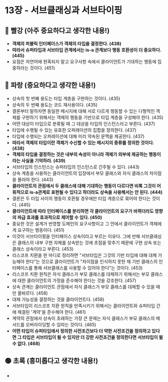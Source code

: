 # 13장 - 서브클래싱과 서브타이핑

## 🔴 빨강 (아주 중요하다고 생각한 내용!)
- **객체의 퍼블릭 인터페이스가 객체의 타입을 결정한다. (438)**
- **따라서 슈퍼타입과 서브타입 관계에서는 is-a 관계보다 행동 호환성이 더 중요하다. (445)**
- 요점은 자연어에 현혹되지 말고 요구사항 속에서 클라이언트가 기대하는 행동에 집중하라는 것이다. (451)

## 🔵 파랑 (중요하다고 생각한 내용!)
- 상속의 첫 번째 용도는 타입 계층을 구현하는 것이다. (435)
- 상속의 두 번째 용도는 코드 재사용이다. (435)
- 결론부터 말하자면 동일한 메시지에 대해 서로 다르게 행동할 수 있는 다형적인 객체를 구현하기 위해서는 객체의 행동을 기반으로 타입 계층을 구성해야 한다. (435)
- 어떤 대상이 타입으로 분류될 때 그 대상을 타입의 인스턴스라고 부른다. (437)
- 타입에 수행될 수 있는 유효한 오퍼레이션의 집합을 정의한다. (437)
- 타입에 수행되는 오퍼레이션에 대해 미리 약속된 문맥을 제공한다. (437)
- **따라서 객체의 타입이란 객체가 수신할 수 있는 메시지의 종류를 정의한 것이다. (438)**
- **객체의 타입을 결정하는 것은 내부의 속성이 아니라 객체가 외부에 제공하는 행동이라는 사실을 기억하라. (439)**
- 서브타입의 인스턴스는 슈퍼타입의 인스턴스로 간주될 수 있다. (443)
- 상속 계층을 사용하는 클라이언트의 입장에서 부모 클래스와 자식 클래스의 차이점을 몰라야 한다. (443)
- **클라이언트의 관점에서 두 클래스에 대해 기대하는 행동이 다르다면 비록 그것이 어휘적으로 is-a관계로 표현될 수 있다고 하더라도 상속을 사용해서는 안 된다. (444)**
- 결론은 두 타입 사이의 행동이 호환될 경우에만 타입 계층으로 묶어야 한다는 것이다. (445)
- **클라이언트에 따라 인터페이스를 분리하면 각 클라이언트의 요구가 바뀌더라도 영향의 파급 효과를 효과적으로 제어할 수 있다. (450)**
- 중요한 것은 설계가 반영할 도메인의 요구사항이고 그 안에서 클라이언트가 객체에게 요구하는 행동이다. (451)
- 이것이 서브타이핑을 인터페이스 상속이라고 부르는 이유다. 그에 반해 서브클래싱은 클래스의 내부 구현 자체를 상속받는 것에 초점을 맞추기 때문에 구현 상속 또는 클래스 상속이라고 부른다. (453)
- 리스코프 치환을 한 마디로 정리하면 "서브타입은 그것의 기반 타입에 대해 대체 가능해야 한다"는 것으로 클라이언트가 "차이점을 인식하지 못한 채 기반 클래스의 인터페이스를 통해 서브클래스를 사용할 수 있어야 한다"는 것이다. (453)
- 리스코프 치환 원칙은 자식 클래스가 부모 클래스를 대체하기 위해서는 부모 클래스에 대한 클라이언트의 가정을 준수해야 한다는 것을 강조한다. (457)
- 상속 관계는 클라이언트 관점에서 자식 클래스가 부모 클래스를 대체할 수 있을 때만 올바르다. (458)
- 대체 가능성을 결정하는 것을 클라이언트다. (458)
- 서브타입이 리스코프 치환 원칙을 만족시키기 위해서는 클라이언트와 슈퍼타입 간에 체결된 '계약'을 준수해야 한다. (461)
- 계약의 관점에서 상속이 초래하는 가장 큰 문제는 자식 클래스가 부모 클래스의 메서드를 오버라이딩할 수 있따는 것이다. (465)
- **어떤 타입이 슈퍼타입에서 정의한 사전조건보다 더 약한 사전조건을 정의하고 있다면 그 타입은 서브타입이 될 수 있지만 더 강한 사전조건을 정의한다면 서브타입이 될 수 없다. (468)**


## 🟢 초록 (흥미롭다고 생각한 내용!)
- 
